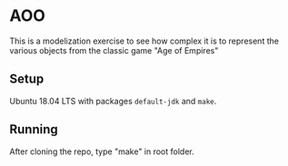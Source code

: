 # AOO

This is a modelization exercise to see how complex it is to
represent the various objects from the classic game
"Age of Empires"

## Setup

Ubuntu 18.04 LTS with packages `default-jdk` and `make`.

## Running

After cloning the repo, type "make" in root folder.